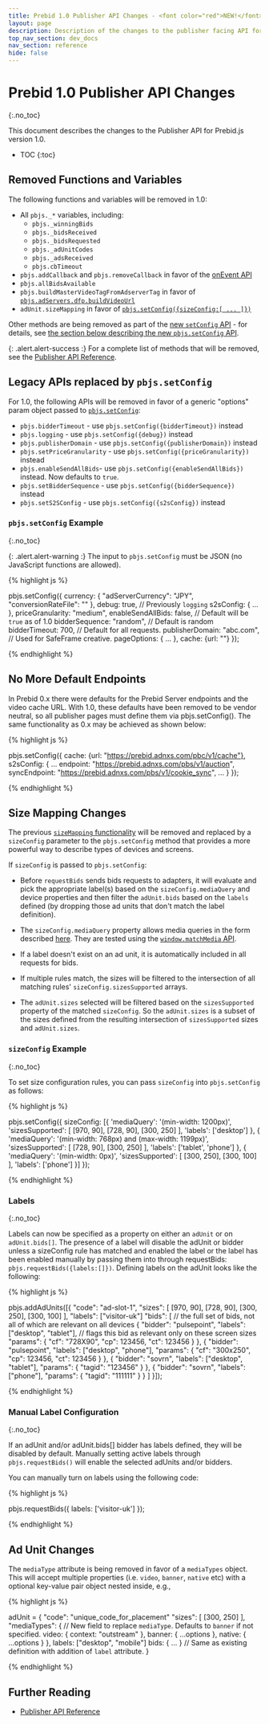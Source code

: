 ```yaml
---
title: Prebid 1.0 Publisher API Changes - <font color="red">NEW!</font>
layout: page
description: Description of the changes to the publisher facing API for Prebid 1.0
top_nav_section: dev_docs
nav_section: reference
hide: false
---
```


<div class="bs-docs-section" markdown="1">

# Prebid 1.0 Publisher API Changes
{:.no_toc}

This document describes the changes to the Publisher API for Prebid.js version 1.0.

* TOC
{:toc}

## Removed Functions and Variables

The following functions and variables will be removed in 1.0:

- All `pbjs._*` variables, including:
  - `pbjs._winningBids`
  - `pbjs._bidsReceived`
  - `pbjs._bidsRequested`
  - `pbjs._adUnitCodes`
  - `pbjs._adsReceived`
  - `pbjs.cbTimeout`
- `pbjs.addCallback` and `pbjs.removeCallback` in favor of the [onEvent API]({{site.baseurl}}/dev-docs/publisher-api-reference.html#module_pbjs.onEvent)
- `pbjs.allBidsAvailable`
- `pbjs.buildMasterVideoTagFromAdserverTag` in favor of [`pbjs.adServers.dfp.buildVideoUrl`]({{site.baseurl}}/dev-docs/publisher-api-reference.html#module_pbjs.adServers.dfp.buildVideoUrl)
- `adUnit.sizeMapping` in favor of [`pbjs.setConfig({sizeConfig:[ ... ]})`]({{site.baseurl}}/dev-docs/prebid-1.0-API.html#size-mapping-changes)

Other methods are being removed as part of the [new `setConfig` API]({{site.baseurl}}/dev-docs/publisher-api-reference.html#module_pbjs.setConfig) - for details, see [the section below describing the new `pbjs.setConfig` API](#pbjs.setConfig).

{: .alert.alert-success :}
For a complete list of methods that will be removed, see the [Publisher API Reference]({{site.baseurl}}/dev-docs/publisher-api-reference.html).

<a name="pbjs.setConfig" />

## Legacy APIs replaced by `pbjs.setConfig`

For 1.0, the following APIs will be removed in favor of a generic "options" param object passed to [`pbjs.setConfig`]({{site.baseurl}}/dev-docs/publisher-api-reference.html#module_pbjs.setConfig):

- `pbjs.bidderTimeout` - use `pbjs.setConfig({bidderTimeout})` instead
- `pbjs.logging` - use `pbjs.setConfig({debug})` instead
- `pbjs.publisherDomain` - use `pbjs.setConfig({publisherDomain})` instead
- `pbjs.setPriceGranularity` - use `pbjs.setConfig({priceGranularity})` instead
- `pbjs.enableSendAllBids`- use `pbjs.setConfig({enableSendAllBids})` instead. Now defaults to `true`.
- `pbjs.setBidderSequence` - use `pbjs.setConfig({bidderSequence})` instead
- `pbjs.setS2SConfig` - use `pbjs.setConfig({s2sConfig})` instead

### `pbjs.setConfig` Example
{:.no_toc}

{: .alert.alert-warning :}
The input to `pbjs.setConfig` must be JSON (no JavaScript functions are allowed).

{% highlight js %}

pbjs.setConfig({
    currency: {
        "adServerCurrency": "JPY",
        "conversionRateFile": "<url>"
    },
    debug: true, // Previously `logging`
    s2sConfig: { ... },
    priceGranularity: "medium",
    enableSendAllBids: false, // Default will be `true` as of 1.0
    bidderSequence: "random", // Default is random
    bidderTimeout: 700, // Default for all requests.
    publisherDomain: "abc.com", // Used for SafeFrame creative.
    pageOptions: { ... },
    cache: {url: "<prebid cache url>"}
});

{% endhighlight %}

## No More Default Endpoints

In Prebid 0.x there were defaults for the Prebid Server endpoints and the video cache URL. With 1.0, these defaults have been removed to be vendor neutral, so all publisher pages must define them via pbjs.setConfig(). The same functionality as 0.x may be achieved as shown below: 

{% highlight js %}

pbjs.setConfig({
    cache: {url: "https://prebid.adnxs.com/pbc/v1/cache"},
    s2sConfig: {
        ...
        endpoint: "https://prebid.adnxs.com/pbs/v1/auction",
        syncEndpoint: "https://prebid.adnxs.com/pbs/v1/cookie_sync",
        ...
    }
});

{% endhighlight %}

## Size Mapping Changes 

The previous [`sizeMapping` functionality]({{site.baseurl}}/dev-docs/examples/size-mapping.html) will be removed and replaced by a `sizeConfig` parameter to the `pbjs.setConfig` method that provides a more powerful way to describe types of devices and
screens.

If `sizeConfig` is passed to `pbjs.setConfig`:

- Before `requestBids` sends bids requests to adapters, it will evaluate and pick the appropriate label(s) based on the `sizeConfig.mediaQuery` and device properties and then filter the `adUnit.bids` based on the `labels` defined (by dropping those ad units that don't match the label definition).

 - The `sizeConfig.mediaQuery` property allows media queries in the form described [here](https://developer.mozilla.org/en-US/docs/Web/CSS/Media_Queries/Using_media_queries).  They are tested using the [`window.matchMedia` API](https://developer.mozilla.org/en-US/docs/Web/API/Window/matchMedia).

- If a label doesn't exist on an ad unit, it is automatically included in all requests for bids.

- If multiple rules match, the sizes will be filtered to the intersection of all matching rules' `sizeConfig.sizesSupported` arrays.

- The `adUnit.sizes` selected will be filtered based on the `sizesSupported` property of the matched `sizeConfig`. So the `adUnit.sizes` is a subset of the sizes defined from the resulting intersection of `sizesSupported` sizes and `adUnit.sizes`.

### `sizeConfig` Example
{:.no_toc}

To set size configuration rules, you can pass `sizeConfig` into `pbjs.setConfig` as follows:

{% highlight js %}

pbjs.setConfig({
  sizeConfig: [{
    'mediaQuery': '(min-width: 1200px)',
    'sizesSupported': [
      [970, 90],
      [728, 90],
      [300, 250]
    ],
    'labels': ['desktop']
  }, {
    'mediaQuery': '(min-width: 768px) and (max-width: 1199px)',
    'sizesSupported': [
      [728, 90],
      [300, 250]
    ],
    'labels': ['tablet', 'phone']
  }, {
    'mediaQuery': '(min-width: 0px)',
    'sizesSupported': [
      [300, 250],
      [300, 100]
    ],
    'labels': ['phone']
  }]
});

{% endhighlight %}

### Labels
{:.no_toc}

Labels can now be specified as a property on either an `adUnit` or on `adUnit.bids[]`.  The presence of a label will disable the adUnit or bidder unless a sizeConfig rule has matched and enabled the label or the label has been enabled manually by passing them into through requestBids: `pbjs.requestBids({labels:[]})`.  Defining labels on the adUnit looks like the following:

{% highlight js %}

pbjs.addAdUnits([{
    "code": "ad-slot-1",
    "sizes": [
        [970, 90],
        [728, 90],
        [300, 250],
        [300, 100]
    ],
    "labels": ["visitor-uk"]
    "bids": [ // the full set of bids, not all of which are relevant on all devices
        {
            "bidder": "pulsepoint",
            "labels": ["desktop", "tablet"], // flags this bid as relevant only on these screen sizes
            "params": {
                "cf": "728X90",
                "cp": 123456,
                "ct": 123456
            }
        },
        {
            "bidder": "pulsepoint",
            "labels": ["desktop", "phone"],
            "params": {
                "cf": "300x250",
                "cp": 123456,
                "ct": 123456
            }
        },
        {
            "bidder": "sovrn",
            "labels": ["desktop", "tablet"],
            "params": {
                "tagid": "123456"
            }
        },
        {
            "bidder": "sovrn",
            "labels": ["phone"],
            "params": {
                "tagid": "111111"
            }
        }
    ]
}]);

{% endhighlight %}

### Manual Label Configuration
{:.no_toc}

If an adUnit and/or adUnit.bids[] bidder has labels defined, they will be disabled by default.  Manually setting active labels through `pbjs.requestBids()` will enable the selected adUnits and/or bidders.

You can manually turn on labels using the following code:

{% highlight js %}

pbjs.requestBids({
  labels: ['visitor-uk']
});

{% endhighlight %}

## Ad Unit Changes

The `mediaType` attribute is being removed in favor of a `mediaTypes` object. This will accept multiple properties (i.e. `video`, `banner`, `native` etc) with a optional key-value pair object nested inside, e.g.,

{% highlight js %}

adUnit = {
    "code": "unique_code_for_placement"
    "sizes": [
        [300, 250]
    ],
    "mediaTypes": { // New field to replace `mediaType`. Defaults to `banner` if not specified.
        video: {
            context: "outstream"
        },
        banner: { ...options },
        native: { ...options }
    },
    labels: ["desktop", "mobile"]
    bids: { ... } // Same as existing definition with addition of `label` attribute.
}

{% endhighlight %}

## Further Reading

+ [Publisher API Reference]({{site.baseurl}}/dev-docs/publisher-api-reference.html)
